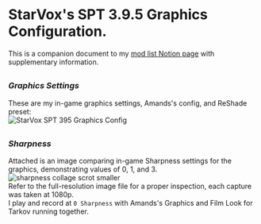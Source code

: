 # StarVox's SPT 3.9.5 Graphics Configuration.  
This is a companion document to my [mod list Notion page](https://shorturl.at/YkjIY) with supplementary information.  

##

### *Graphics Settings*  
These are my in-game graphics settings, Amands's config, and ReShade preset:  
![StarVox SPT 395 Graphics Config](https://github.com/user-attachments/assets/6a246d4e-0c4f-4c81-b039-2d8898ca16cf)

##

### *Sharpness*  
Attached is an image comparing in-game Sharpness settings for the graphics, demonstrating values of 0, 1, and 3.
![sharpness collage scrot smaller](https://github.com/user-attachments/assets/feab7764-0381-4364-84fa-55a23779e3d5)  
Refer to the full-resolution image file for a proper inspection, each capture was taken at 1080p.  
I play and record at `0 Sharpness` with Amands's Graphics and Film Look for Tarkov running together.  

##


